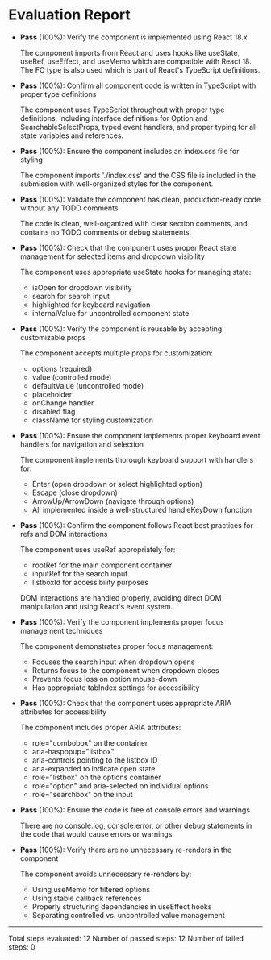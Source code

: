 # Evaluation Report

- **Pass** (100%): Verify the component is implemented using React 18.x
  
  The component imports from React and uses hooks like useState, useRef, useEffect, and useMemo which are compatible with React 18. The FC type is also used which is part of React's TypeScript definitions.

- **Pass** (100%): Confirm all component code is written in TypeScript with proper type definitions
  
  The component uses TypeScript throughout with proper type definitions, including interface definitions for Option and SearchableSelectProps, typed event handlers, and proper typing for all state variables and references.

- **Pass** (100%): Ensure the component includes an index.css file for styling
  
  The component imports './index.css' and the CSS file is included in the submission with well-organized styles for the component.

- **Pass** (100%): Validate the component has clean, production-ready code without any TODO comments
  
  The code is clean, well-organized with clear section comments, and contains no TODO comments or debug statements.

- **Pass** (100%): Check that the component uses proper React state management for selected items and dropdown visibility
  
  The component uses appropriate useState hooks for managing state:
  - isOpen for dropdown visibility
  - search for search input
  - highlighted for keyboard navigation
  - internalValue for uncontrolled component state

- **Pass** (100%): Verify the component is reusable by accepting customizable props
  
  The component accepts multiple props for customization:
  - options (required)
  - value (controlled mode)
  - defaultValue (uncontrolled mode)
  - placeholder
  - onChange handler
  - disabled flag
  - className for styling customization

- **Pass** (100%): Ensure the component implements proper keyboard event handlers for navigation and selection
  
  The component implements thorough keyboard support with handlers for:
  - Enter (open dropdown or select highlighted option)
  - Escape (close dropdown)
  - ArrowUp/ArrowDown (navigate through options)
  - All implemented inside a well-structured handleKeyDown function

- **Pass** (100%): Confirm the component follows React best practices for refs and DOM interactions
  
  The component uses useRef appropriately for:
  - rootRef for the main component container
  - inputRef for the search input
  - listboxId for accessibility purposes
  
  DOM interactions are handled properly, avoiding direct DOM manipulation and using React's event system.

- **Pass** (100%): Verify the component implements proper focus management techniques
  
  The component demonstrates proper focus management:
  - Focuses the search input when dropdown opens
  - Returns focus to the component when dropdown closes
  - Prevents focus loss on option mouse-down
  - Has appropriate tabIndex settings for accessibility

- **Pass** (100%): Check that the component uses appropriate ARIA attributes for accessibility
  
  The component includes proper ARIA attributes:
  - role="combobox" on the container
  - aria-haspopup="listbox"
  - aria-controls pointing to the listbox ID
  - aria-expanded to indicate open state
  - role="listbox" on the options container
  - role="option" and aria-selected on individual options
  - role="searchbox" on the input

- **Pass** (100%): Ensure the code is free of console errors and warnings
  
  There are no console.log, console.error, or other debug statements in the code that would cause errors or warnings.

- **Pass** (100%): Verify there are no unnecessary re-renders in the component
  
  The component avoids unnecessary re-renders by:
  - Using useMemo for filtered options
  - Using stable callback references
  - Properly structuring dependencies in useEffect hooks
  - Separating controlled vs. uncontrolled value management

---

Total steps evaluated: 12
Number of passed steps: 12
Number of failed steps: 0